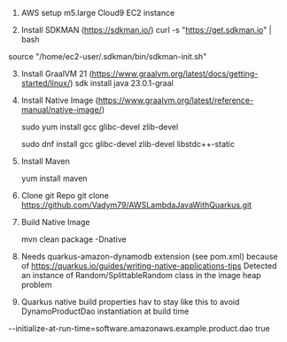 1) AWS setup m5.large Cloud9 EC2 instance

2) Install SDKMAN   (https://sdkman.io/)
  curl -s "https://get.sdkman.io" | bash

  source "/home/ec2-user/.sdkman/bin/sdkman-init.sh"

3) Install GraalVM 21  (https://www.graalvm.org/latest/docs/getting-started/linux/)
   sdk install java 23.0.1-graal

4) Install Native Image  (https://www.graalvm.org/latest/reference-manual/native-image/)

   sudo yum install gcc glibc-devel zlib-devel
  
   sudo dnf install gcc glibc-devel zlib-devel libstdc++-static

5) Install Maven  

   yum install maven 

6) Clone git Repo
  git clone https://github.com/Vadym79/AWSLambdaJavaWithQuarkus.git

7) Build Native Image

   mvn clean package -Dnative

8) Needs quarkus-amazon-dynamodb extension (see pom.xml) because of https://quarkus.io/guides/writing-native-applications-tips
   Detected an instance of Random/SplittableRandom class in the image heap problem

9) Quarkus native build properties hav to stay like this to avoid DynamoProductDao instantiation at build time 

<properties>
	<quarkus.native.additional-build-args>
	--initialize-at-run-time=software.amazonaws.example.product.dao
	</quarkus.native.additional-build-args>
	<quarkus.native.enabled>true</quarkus.native.enabled>
</properties>